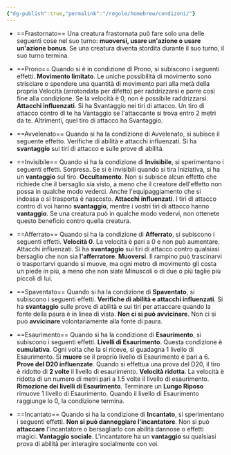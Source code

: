 ```yaml
---
{"dg-publish":true,"permalink":"/regole/homebrew/condizoni/"}
---
```



- ==Frastornato==
	Una creatura frastornata può fare solo una delle seguenti cose nel suo turno: **muoversi, usare un'azione o usare un'azione bonus**. Se una creatura diventa stordita durante il suo turno, il suo turno termina.
	
- ==Prono==
	Quando si è in condizione di Prono, si subiscono i seguenti effetti.
	**Movimento limitato**. Le uniche possibilità di movimento sono strisciare o spendere una quantità di movimento pari alla metà della propria Velocità (arrotondata per difetto) per raddrizzarsi e porre così fine alla condizione. Se la velocità è 0, non è possibile raddrizzarsi.
	**Attacchi influenzati**. Si ha Svantaggio nei tiri di attacco. Un tiro di attacco contro di te ha Vantaggio se l'attaccante si trova entro 2 metri da te. Altrimenti, quel tiro di attacco ha Svantaggio.
- ==Avvelenato==
	Quando si ha la condizione di Avvelenato, si subisce il seguente effetto.
	Verifiche di abilità e attacchi influenzati. Si ha **svantaggio** sui tiri di attacco e sulle prove di abilità.
- ==Invisibile==
	Quando si ha la condizione di **Invisibile**, si sperimentano i seguenti effetti.
	Sorpresa. Se si è invisibili quando si tira Iniziativa, si ha un **vantaggio** sul tiro.
	**Occultamento**. Non si subisce alcun effetto che richiede che il bersaglio sia visto, a meno che il creatore dell'effetto non possa in qualche modo vederci. Anche l'equipaggiamento che si indossa o si trasporta è nascosto.
	**Attacchi influenzati**. I tiri di attacco contro di voi hanno **svantaggio**, mentre i vostri tiri di attacco hanno **vantaggio**. Se una creatura può in qualche modo vedervi, non ottenete questo beneficio contro quella creatura.
- ==Afferrato==
	Quando si ha la condizione di **Afferrato**, si subiscono i seguenti effetti.
	**Velocità 0**. La velocità è pari a 0 e non può aumentare.
	Attacchi influenzati. Si ha **svantaggio** sui tiri di attacco contro qualsiasi bersaglio che non sia **l'afferratore**.
	**Muoversi**. Il rampino può trascinarvi o trasportarvi quando si muove, ma ogni metro di movimento gli costa un piede in più, a meno che non siate Minuscoli o di due o più taglie più piccoli di lui.
- ==Spaventato==
	Quando si ha la condizione di **Spaventato**, si subiscono i seguenti effetti.
	**Verifiche di abilità e attacchi influenzati**. Si ha **svantaggio** sulle prove di abilità e sui tiri per attaccare quando la fonte della paura è in linea di vista.
	**Non ci si può avvicinare**. Non ci si può **avvicinare** volontariamente alla fonte di paura.
- ==Esaurimento==
	Quando si ha la condizione di **Esaurimento**, si subiscono i seguenti effetti.
	**Livelli di Esaurimento**. Questa condizione è **cumulativa**. Ogni volta che la si riceve, si guadagna 1 livello di Esaurimento. Si **muore** se il proprio livello di Esaurimento è pari a 6.
	**Prove del D20 influenzate**. Quando si effettua una prova del D20, il tiro è ridotto di **2 volte** il livello di esaurimento.
	**Velocità ridotta**. La velocità è ridotta di un numero di metri pari a 1.5 volte il livello di esaurimento.
	**Rimozione dei livelli di Esaurimento**. Terminare un **Lungo Riposo** rimuove 1 livello di Esaurimento. Quando il livello di Esaurimento raggiunge lo 0, la condizione termina.
- ==Incantato==
	Quando si ha la condizione di **Incantato**, si sperimentano i seguenti effetti.
	**Non si può danneggiare l'incantatore**. Non si può **attaccare** l'incantatore o bersagliarlo con abilità dannose o effetti magici.
	**Vantaggio sociale**. L'incantatore ha un **vantaggio** su qualsiasi prova di abilità per interagire socialmente con voi.
	